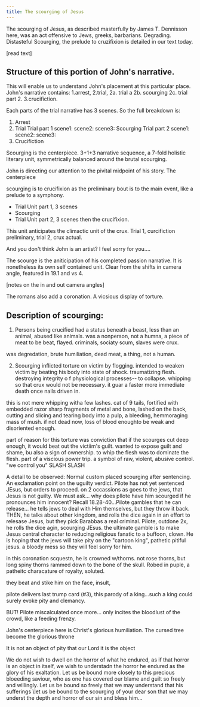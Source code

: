 ```yaml
---
title: The scourging of Jesus
---
```


The scourging of Jesus, as described masterfully by James T. Dennisson here, was an act offensive to Jews, greeks, barbarians. Degrading. Distasteful Scourging, the prelude to cruzifixion is detailed in our text today. 

[read text]

## Structure of this portion of John's narrative. 

This will enable us to understand John's placement at this particular place. 
John's narrative contains: 
1.arrest, 
2.trial, 
  2a. trial a  2b. scourging  2c. trial part 2. 
3.crucifiction. 

Each parts of the trial narrative has 3 scenes. So the full breakdown is:

1. Arrest
2. Trial
	Trial part 1
		scene1: 
		scene2:
		scene3:
			Scourging
	Trial part 2
		scene1: 
		scene2:
		scene3:
3. Crucifiction

Scourging is the centerpiece. 3+1+3 narrative sequence, a 7-fold holistic literary unit, symmetrically balanced around the brutal scourging. 

John is directing our attention to the pivital midpoint of his story. The centerpiece

scourging is to crucifixion  as the preliminary bout is to the main event, like a prelude to a symphony. 

- Trial Unit part 1, 3 scenes
- Scourging
- Trial Unit part 2, 3 scenes
then the crucifixion. 

This unit anticipates the climactic unit of the crux. Trial 1, curcifiction preliminary, trial 2, crux actual. 

And you don't think John is an artist? I feel sorry for you....

The scourge is the aniticipation of his completed passion narrative. It is nonetheless its own self contained unit. Clear from the shifts in camera angle, featured in 19.1 and vs 4. 

[notes on the in and out camera angles]

The romans also add a coronation. 
A vicsious display of torture. 

## Description of scourging:

1. Persons being crucified had a status beneath a beast, less than an animal, abused like animals. was a nonperson, not a humna, a piece of meat to be beat, flayed. criminals, sociaty scum, slaves were crux. 

was degredation, brute humiliation, dead meat, a thing, not a human. 

2. Scourging inflicted torture on victim by flogging. intended to weaken victim by beating his body into state of shock. traumatizing flesh. destroying integrity o f physiological processes-- to collapse. whipping so that crux would not be necessary. it guar a faster more immediate death once nails driven in. 

this is not mere whipping witha  few lashes. cat of 9 tails, fortified with embedded razor sharp fragments of metal and bone, lashed on the back, cutting and slicing and tearing body into a pulp, a bleeding, hemmoraging mass of mush. if not dead now, loss of blood enoughto be weak and disoriented enough. 

part of reason for this torture was conviction that if the scourges cut deep enough, it would beat out the victiim's guilt. wanted to expose guilt and shame, bu also a sign of ownership. to whip the flesh was to dominate the flesh. part of a viscious power trip. a symbol of raw, violent, abusive control. "we control you" SLASH SLASH

A detail to be observed: 
Normal custom placed scourging after sentencing. An exclamation point on the uguilty verdict. 
Pilote has not yet sentenced JEsus, but orders to proceed. on 2 occassions as goes to the jews, that Jesus is not guilty. We must ask... why does pIlote have him scourged if he pronounces him innocent?
Recall 18.28-40...Pilote gambles that he can release... he tells jews to deal with Him themselves, but they throw it back. THEN, he talks about other kingdom, and rolls the dice again in an effort to relesase Jesus, but they pick Barabbas a real criminal. Pilote, outdone 2x, he rolls the dice agin, scourging JEsus. the ultimate gamble is to make Jesus central character to reducing religious fanatic to a buffoon, clown. He is hoping that the jews will take pity on the "cartoon king", pathetic pitiful jesus. a bloody mess so they will feel sorry for him. 

in this coronation scquestn, he is crowned w/thorns. not rose thorns, but long spiny thorns rammed down to the bone of the skull. Robed in puple, a patheitc characature of royalty, soluted. 

they beat and stike him on the face, insult, 

pilote delivers last trump card (#3), this parody of a king...such a king could surely evoke pity and clemancy. 

BUT! Pilote miscalculated once more... only incites the bloodlust of the crowd, like a feeding frenzy. 

John's centerpiece here is Christ's glorious humiliation. 
The cursed tree become the glorious throne 

It is not an object of pity that our Lord 
it is the object 

We do not wish to dwell on the horror of what he endured, as if that horror is an object in itself, we wish to understadn the horror he endured as the glory of his exaltation. 
Let us be bound more closely to this precious bloeeding saviour, who as one has covered our blame and guilt so freely and willingly. Let us be bound so freely that we may understand that his sufferings \let us be bound to the scourging of your dear son that we may underst the depth and horror of our sin and bless him...
